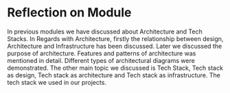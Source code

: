 # Reflection on Module

In previous modules we have discussed about Architecture and Tech Stacks. In Regards with Architecture, firstly the relationship between design, Architecture and Infrastructure has been discussed. Later we discussed the purpose of architecture. Features and patterns of architecture was mentioned in detail. Different types of architectural diagrams were demonstrated. The other main topic we discussed is Tech Stack, Tech stack as design, Tech stack as architecture and Tech stack as infrastructure. The tech stack we used  in our projects. 